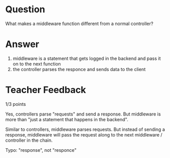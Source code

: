# Question

What makes a middleware function different from a normal controller?

# Answer
1. middleware is a statement that gets logged in the backend and pass it on to the next function
2. the controller parses the responce and sends data to the client

# Teacher Feedback

1/3 points

Yes, controllers parse "requests" and send a response. But middleware is more than "just a statement that happens in the backend". 

Similar to controllers, middleware parses requests. But instead of sending a response, middleware will pass the request along to the next middleware / controller in the chain.

Typo: "response", not "responce"